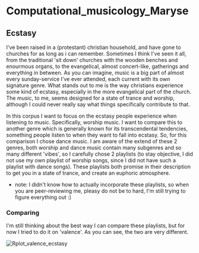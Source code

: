 # Computational_musicology_Maryse
## Ecstasy

I've been raised in a (protestant) christian household, and have gone to churches for as long as i can remember. Sometimes I think I've seen it all, from the traditional 'sit down' churches with the wooden benches and enourmous organs, to the evangelical, almost concert-like, gatherings and everything in between. As you can imagine, music is a big part of almost every sunday-service I've ever attended, each current with its own signature genre. What stands out to me is the way christians experience some kind of ecstasy, especially in the more evangelical part of the church. The music, to me, seems designed for a state of trance and worship, although I could never really say what things specifically contribute to that. 

In this corpus I want to focus on the ecstasy people experience when listening to music. Specifically, worship music. I want to compare this to another genre which is generally known for its transcendental tendencies, something people listen to when they want to fall into ecstasy. So, for this comparison I chose dance music. 
I am aware of the extend of these 2 genres, both worship and dance music contain many subgenres and so many different 'vibes', so I carefully chose 2 playlists (to stay objective, I did not use my own playlist of worship songs, since I did not have such a playlist with dance songs). These playlists both promise in their description to get you in a state of trance, and create an euphoric atmosphere. 


- note: I didn't know how to actually incorporate these playlists, so when you are peer-reviewing me, pleasy do not be to hard, I'm still trying to figure everything out :)

### Comparing

I'm still thinking about the best way I can compare these playlists, but for now I tried to do it on 'valence'. As you can see, the two are very different. 





![Rplot_valence_ecstasy](https://user-images.githubusercontent.com/99728460/154950644-c06a9d86-88e2-42f6-8708-e26ddf945358.png)

